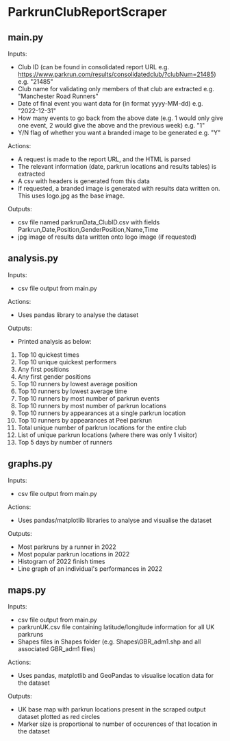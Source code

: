 # ParkrunClubReportScraper
## main.py

Inputs:
- Club ID (can be found in consolidated report URL e.g. https://www.parkrun.com/results/consolidatedclub/?clubNum=21485) e.g. "21485"
- Club name for validating only members of that club are extracted e.g. "Manchester Road Runners"
- Date of final event you want data for (in format yyyy-MM-dd) e.g. "2022-12-31"
- How many events to go back from the above date (e.g. 1 would only give one event, 2 would give the above and the previous week) e.g. "1"
- Y/N flag of whether you want a branded image to be generated e.g. "Y"

Actions:
- A request is made to the report URL, and the HTML is parsed
- The relevant information (date, parkrun locations and results tables) is extracted
- A csv with headers is generated from this data
- If requested, a branded image is generated with results data written on. This uses logo.jpg as the base image.

Outputs:
- csv file named parkrunData_ClubID.csv with fields Parkrun,Date,Position,GenderPosition,Name,Time
- jpg image of results data written onto logo image (if requested)

## analysis.py
Inputs:
- csv file output from main.py 

Actions:
- Uses pandas library to analyse the dataset

Outputs:
- Printed analysis as below:
1. Top 10 quickest times
2. Top 10 unique quickest performers
3. Any first positions
4. Any first gender positions
5. Top 10 runners by lowest average position
6. Top 10 runners by lowest average time
7. Top 10 runners by most number of parkrun events
8. Top 10 runners by most number of parkrun locations
9. Top 10 runners by appearances at a single parkrun location
10. Top 10 runners by appearances at Peel parkrun
11. Total unique number of parkrun locations for the entire club
12. List of unique parkrun locations (where there was only 1 visitor)
13. Top 5 days by number of runners

## graphs.py
Inputs:
- csv file output from main.py 

Actions:
- Uses pandas/matplotlib libraries to analyse and visualise the dataset

Outputs: 
- Most parkruns by a runner in 2022
- Most popular parkrun locations in 2022
- Histogram of 2022 finish times
- Line graph of an individual's performances in 2022

## maps.py
Inputs:
- csv file output from main.py 
- parkrunUK.csv file containing latitude/longitude information for all UK parkruns
- Shapes files in Shapes folder (e.g. Shapes\GBR_adm1.shp and all associated GBR_adm1 files)

Actions:
- Uses pandas, matplotlib and GeoPandas to visualise location data for the dataset

Outputs:
- UK base map with parkrun locations present in the scraped output dataset plotted as red circles
- Marker size is proportional to number of occurences of that location in the dataset
